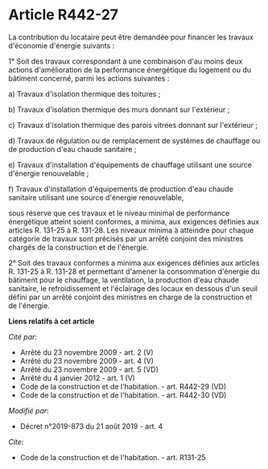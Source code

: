 # Article R442-27

La contribution du locataire peut être demandée pour financer les travaux d'économie d'énergie suivants : 

1° Soit des travaux correspondant à une combinaison d'au moins deux actions d'amélioration de la performance énergétique du
logement ou du bâtiment concerné, parmi les actions suivantes : 

a) Travaux d'isolation thermique des toitures ; 

b) Travaux d'isolation thermique des murs donnant sur l'extérieur ; 

c) Travaux d'isolation thermique des parois vitrées donnant sur l'extérieur ; 

d) Travaux de régulation ou de remplacement de systèmes de chauffage ou de production d'eau chaude sanitaire ; 

e) Travaux d'installation d'équipements de chauffage utilisant une source d'énergie renouvelable ; 

f) Travaux d'installation d'équipements de production d'eau chaude sanitaire utilisant une source d'énergie renouvelable, 

sous réserve que ces travaux et le niveau minimal de performance énergétique atteint soient conformes, a minima, aux
exigences définies aux articles R. 131-25 à R. 131-28. Les niveaux minima à atteindre pour chaque catégorie de travaux sont
précisés par un arrêté conjoint des ministres chargés de la construction et de l'énergie. 

2° Soit des travaux conformes a minima aux exigences définies aux articles R. 131-25 à R. 131-28 et permettant d'amener la
consommation d'énergie du bâtiment pour le chauffage, la ventilation, la production d'eau chaude sanitaire, le
refroidissement et l'éclairage des locaux en dessous d'un seuil défini par un arrêté conjoint des ministres en charge de la
construction et de l'énergie.

**Liens relatifs à cet article**

_Cité par_:

  - Arrêté du 23 novembre 2009 - art. 2 (V)
  - Arrêté du 23 novembre 2009 - art. 4 (V)
  - Arrêté du 23 novembre 2009 - art. 5 (VD)
  - Arrêté du 4 janvier 2012 - art. 1 (V)
  - Code de la construction et de l'habitation. - art. R442-29 (VD)
  - Code de la construction et de l'habitation. - art. R442-30 (VD)

_Modifié par_:

  - Décret n°2019-873 du 21 août 2019 - art. 4

_Cite_:

  - Code de la construction et de l'habitation. - art. R131-25
